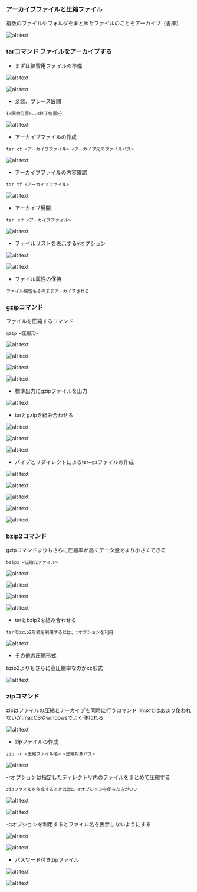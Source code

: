 ### アーカイブファイルと圧縮ファイル

複数のファイルやフォルダをまとめたファイルのことをアーカイブ（書庫）

![alt text](image.png)

### tarコマンド ファイルをアーカイブする

- まずは練習用ファイルの準備

![alt text](image-2.png)

![alt text](image-1.png)

- 余談、ブレース展開

```
{<開始位置>..<終了位置>}
```

![alt text](image-3.png)

- アーカイブファイルの作成

```
tar cf <アーカイブファイル> <アーカイブ元のファイルパス>
```

![alt text](image-4.png)

- アーカイブファイルの内容確認

```
tar tf <アーカイブファイル>
```

![alt text](image-5.png)

- アーカイブ展開

```
tar ｘf <アーカイブファイル>
```

![alt text](image-6.png)

- ファイルリストを表示するvオプション

![alt text](image-7.png)

![alt text](image-8.png)

- ファイル属性の保持

`ファイル属性もそのままアーカイブされる`

### gzipコマンド

ファイルを圧縮するコマンド

```
gzip <圧縮元>
```

![alt text](image-9.png)

![alt text](image-10.png)

![alt text](image-11.png)

![alt text](image-12.png)

- 標準出力にgzipファイルを出力

![alt text](image-13.png)

- tarとgzipを組み合わせる

![alt text](image-14.png)

![alt text](image-15.png)

![alt text](image-16.png)

- パイプとリダイレクトによるtar+gzファイルの作成

![alt text](image-17.png)

![alt text](image-18.png)

![alt text](image-19.png)

![alt text](image-20.png)

![alt text](image-21.png)

### bzip2コマンド

gzipコマンドよりもさらに圧縮率が高くデータ量をより小さくできる

```
bzip2 <圧縮元ファイル>
```

![alt text](image-22.png)

![alt text](image-23.png)

![alt text](image-24.png)

![alt text](image-25.png)

- tarとbzip2を組み合わせる

`tarでbzip2形式を利用するには、jオプションを利用`

![alt text](image-26.png)

- その他の圧縮形式

bzip2よりもさらに高圧縮率なのがxz形式

![alt text](image-27.png)

### zipコマンド

zipはファイルの圧縮とアーカイブを同時に行うコマンド
linuxではあまり使われないが,macOSやwindowsでよく使われる

![alt text](image-28.png)

- zipファイルの作成

```
zip -r <圧縮ファイル名> <圧縮対象パス>
```

![alt text](image-29.png)

-rオプションは指定したディレクトリ内のファイルをまとめて圧縮する

`zipファイルを作成するときは常に-rオプションを使った方がいい`

![alt text](image-30.png)

![alt text](image-31.png)

-qオプションを利用するとファイル名を表示しないようにする

![alt text](image-32.png)

![alt text](image-33.png)

- パスワード付きzipファイル

![alt text](image-34.png)

![alt text](image-35.png)

